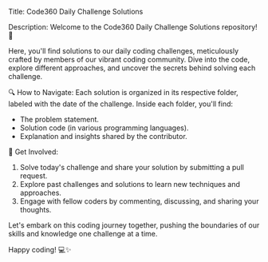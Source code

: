 Title: Code360 Daily Challenge Solutions

Description:
Welcome to the Code360 Daily Challenge Solutions repository! 🌟

Here, you'll find solutions to our daily coding challenges, meticulously crafted by members of our vibrant coding community. Dive into the code, explore different approaches, and uncover the secrets behind solving each challenge.

🔍 How to Navigate:
Each solution is organized in its respective folder, labeled with the date of the challenge. Inside each folder, you'll find:
- The problem statement.
- Solution code (in various programming languages).
- Explanation and insights shared by the contributor.

🚀 Get Involved:
1. Solve today's challenge and share your solution by submitting a pull request.
2. Explore past challenges and solutions to learn new techniques and approaches.
3. Engage with fellow coders by commenting, discussing, and sharing your thoughts.

Let's embark on this coding journey together, pushing the boundaries of our skills and knowledge one challenge at a time.

Happy coding! 💻✨

